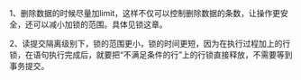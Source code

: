 1、删除数据的时候尽量加limit，这样不仅可以控制删除数据的条数，让操作更安全，还可以减小加锁的范围。具体见锁这章。

2、读提交隔离级别下，锁的范围更小，锁的时间更短，因为在执行过程加上的行锁，在语句执行完成后，就要把“不满足条件的行”上的行锁直接释放，不需要等到事务提交。